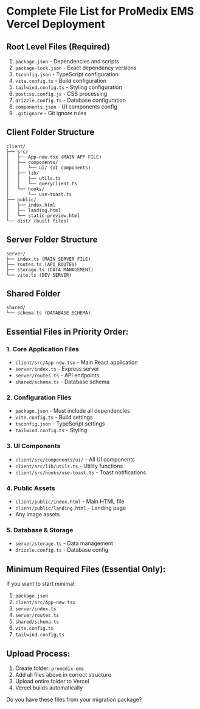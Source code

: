 # Complete File List for ProMedix EMS Vercel Deployment

## Root Level Files (Required)
1. `package.json` - Dependencies and scripts
2. `package-lock.json` - Exact dependency versions
3. `tsconfig.json` - TypeScript configuration
4. `vite.config.ts` - Build configuration
5. `tailwind.config.ts` - Styling configuration
6. `postcss.config.js` - CSS processing
7. `drizzle.config.ts` - Database configuration
8. `components.json` - UI components config
9. `.gitignore` - Git ignore rules

## Client Folder Structure
```
client/
├── src/
│   ├── App-new.tsx (MAIN APP FILE)
│   ├── components/
│   │   └── ui/ (UI components)
│   ├── lib/
│   │   ├── utils.ts
│   │   └── queryClient.ts
│   └── hooks/
│       └── use-toast.ts
├── public/
│   ├── index.html
│   ├── landing.html
│   └── static-preview.html
└── dist/ (built files)
```

## Server Folder Structure
```
server/
├── index.ts (MAIN SERVER FILE)
├── routes.ts (API ROUTES)
├── storage.ts (DATA MANAGEMENT)
└── vite.ts (DEV SERVER)
```

## Shared Folder
```
shared/
└── schema.ts (DATABASE SCHEMA)
```

## Essential Files in Priority Order:

### 1. Core Application Files
- `client/src/App-new.tsx` - Main React application
- `server/index.ts` - Express server
- `server/routes.ts` - API endpoints
- `shared/schema.ts` - Database schema

### 2. Configuration Files
- `package.json` - Must include all dependencies
- `vite.config.ts` - Build settings
- `tsconfig.json` - TypeScript settings
- `tailwind.config.ts` - Styling

### 3. UI Components
- `client/src/components/ui/` - All UI components
- `client/src/lib/utils.ts` - Utility functions
- `client/src/hooks/use-toast.ts` - Toast notifications

### 4. Public Assets
- `client/public/index.html` - Main HTML file
- `client/public/landing.html` - Landing page
- Any image assets

### 5. Database & Storage
- `server/storage.ts` - Data management
- `drizzle.config.ts` - Database config

## Minimum Required Files (Essential Only):
If you want to start minimal:
1. `package.json`
2. `client/src/App-new.tsx`
3. `server/index.ts`
4. `server/routes.ts`
5. `shared/schema.ts`
6. `vite.config.ts`
7. `tailwind.config.ts`

## Upload Process:
1. Create folder: `promedix-ems`
2. Add all files above in correct structure
3. Upload entire folder to Vercel
4. Vercel builds automatically

Do you have these files from your migration package?